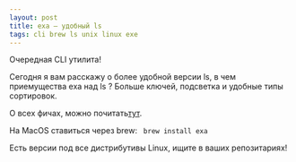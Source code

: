 ```yaml
---
layout: post
title: exa – удобный ls
tags: cli brew ls unix linux exe
---
```

Очередная CLI утилита! 

Сегодня я вам расскажу о более удобной версии ls, в чем приемущества exa над ls ? Больше ключей, подсветка и удобные типы сортировок. 

О всех фичах, можно почитать[тут](https://the.exa.website/features).

На MacOS ставиться через brew:
<code>
 brew install exa
</code>

Есть версии под все дистрибутивы Linux, ищите в ваших репозитариях!

